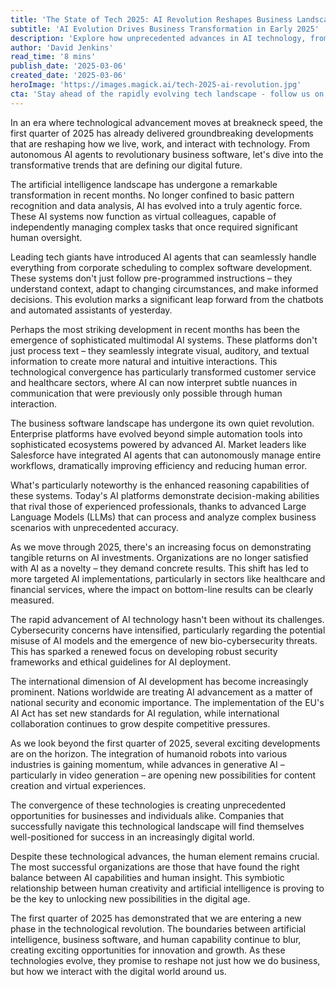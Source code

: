 ```yaml
---
title: 'The State of Tech 2025: AI Revolution Reshapes Business Landscape'
subtitle: 'AI Evolution Drives Business Transformation in Early 2025'
description: 'Explore how unprecedented advances in AI technology, from autonomous agents to revolutionary business software, are transforming the business landscape and shaping our digital future.'
author: 'David Jenkins'
read_time: '8 mins'
publish_date: '2025-03-06'
created_date: '2025-03-06'
heroImage: 'https://images.magick.ai/tech-2025-ai-revolution.jpg'
cta: 'Stay ahead of the rapidly evolving tech landscape - follow us on LinkedIn for daily insights into AI innovations and digital transformation trends that are reshaping business in 2025 and beyond.'
---
```


In an era where technological advancement moves at breakneck speed, the first quarter of 2025 has already delivered groundbreaking developments that are reshaping how we live, work, and interact with technology. From autonomous AI agents to revolutionary business software, let's dive into the transformative trends that are defining our digital future.

The artificial intelligence landscape has undergone a remarkable transformation in recent months. No longer confined to basic pattern recognition and data analysis, AI has evolved into a truly agentic force. These AI systems now function as virtual colleagues, capable of independently managing complex tasks that once required significant human oversight.

Leading tech giants have introduced AI agents that can seamlessly handle everything from corporate scheduling to complex software development. These systems don't just follow pre-programmed instructions – they understand context, adapt to changing circumstances, and make informed decisions. This evolution marks a significant leap forward from the chatbots and automated assistants of yesterday.

Perhaps the most striking development in recent months has been the emergence of sophisticated multimodal AI systems. These platforms don't just process text – they seamlessly integrate visual, auditory, and textual information to create more natural and intuitive interactions. This technological convergence has particularly transformed customer service and healthcare sectors, where AI can now interpret subtle nuances in communication that were previously only possible through human interaction.

The business software landscape has undergone its own quiet revolution. Enterprise platforms have evolved beyond simple automation tools into sophisticated ecosystems powered by advanced AI. Market leaders like Salesforce have integrated AI agents that can autonomously manage entire workflows, dramatically improving efficiency and reducing human error.

What's particularly noteworthy is the enhanced reasoning capabilities of these systems. Today's AI platforms demonstrate decision-making abilities that rival those of experienced professionals, thanks to advanced Large Language Models (LLMs) that can process and analyze complex business scenarios with unprecedented accuracy.

As we move through 2025, there's an increasing focus on demonstrating tangible returns on AI investments. Organizations are no longer satisfied with AI as a novelty – they demand concrete results. This shift has led to more targeted AI implementations, particularly in sectors like healthcare and financial services, where the impact on bottom-line results can be clearly measured.

The rapid advancement of AI technology hasn't been without its challenges. Cybersecurity concerns have intensified, particularly regarding the potential misuse of AI models and the emergence of new bio-cybersecurity threats. This has sparked a renewed focus on developing robust security frameworks and ethical guidelines for AI deployment.

The international dimension of AI development has become increasingly prominent. Nations worldwide are treating AI advancement as a matter of national security and economic importance. The implementation of the EU's AI Act has set new standards for AI regulation, while international collaboration continues to grow despite competitive pressures.

As we look beyond the first quarter of 2025, several exciting developments are on the horizon. The integration of humanoid robots into various industries is gaining momentum, while advances in generative AI – particularly in video generation – are opening new possibilities for content creation and virtual experiences.

The convergence of these technologies is creating unprecedented opportunities for businesses and individuals alike. Companies that successfully navigate this technological landscape will find themselves well-positioned for success in an increasingly digital world.

Despite these technological advances, the human element remains crucial. The most successful organizations are those that have found the right balance between AI capabilities and human insight. This symbiotic relationship between human creativity and artificial intelligence is proving to be the key to unlocking new possibilities in the digital age.

The first quarter of 2025 has demonstrated that we are entering a new phase in the technological revolution. The boundaries between artificial intelligence, business software, and human capability continue to blur, creating exciting opportunities for innovation and growth. As these technologies evolve, they promise to reshape not just how we do business, but how we interact with the digital world around us.